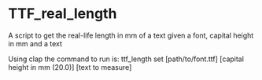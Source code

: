 # TTF_real_length
A script to get the real-life length in mm of a text given a font, capital height in mm and a text


Using clap the command to run is: ttf_length set [path/to/font.ttf] [capital height in mm (20.0)] [text to measure]

